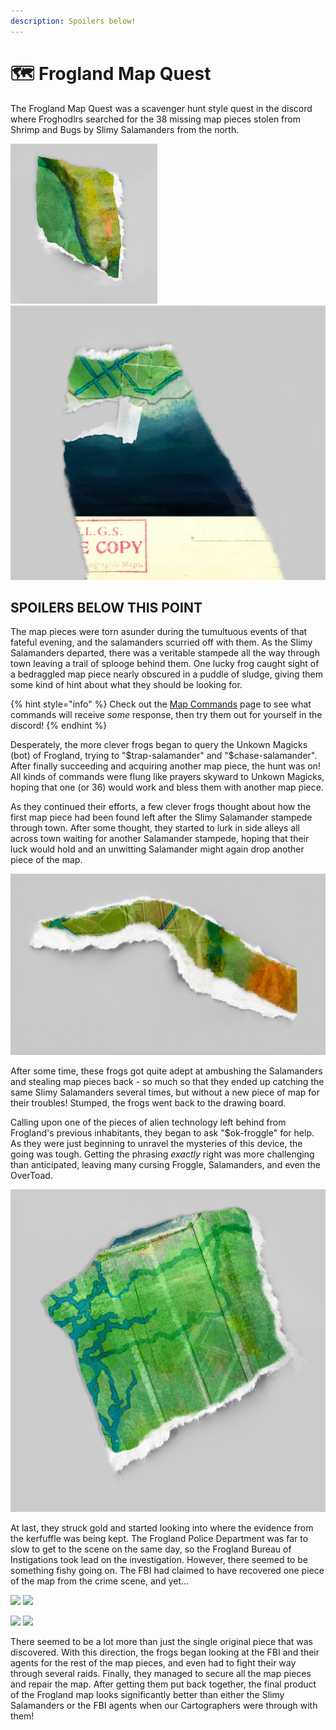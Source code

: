 ```yaml
---
description: Spoilers below!
---
```


# 🗺 Frogland Map Quest

The Frogland Map Quest was a scavenger hunt style quest in the discord where Froghodlrs searched for the 38 missing map pieces stolen from Shrimp and Bugs by Slimy Salamanders from the north.

![Two of the missing map pieces...](<../../.gitbook/assets/map piece 30 - $SEDUCE-FBI-AGENT.png>) ![...torn apart and needing repaired.](<../../.gitbook/assets/map piece 4 - POSTED $BRIBE-SALAMANDER (1).png>)

## SPOILERS BELOW THIS POINT

The map pieces were torn asunder during the tumultuous events of that fateful evening, and the salamanders scurried off with them. As the Slimy Salamanders departed, there was a veritable stampede all the way through town leaving a trail of splooge behind them. One lucky frog caught sight of a bedraggled map piece nearly obscured in a puddle of sludge, giving them some kind of hint about what they should be looking for.

{% hint style="info" %}
Check out the [Map Commands](../../gameplay/bot-commands/quest-specific-commands/map-quest-commands/) page to see what commands will receive _some_ response, then try them out for yourself in the discord!
{% endhint %}

Desperately, the more clever frogs began to query the Unkown Magicks (bot) of Frogland, trying to "$trap-salamander" and "$chase-salamander". After finally succeeding and acquiring another map piece, the hunt was on! All kinds of commands were flung like prayers skyward to Unkown Magicks, hoping that one (or 36) would work and bless them with another map piece.

As they continued their efforts, a few clever frogs thought about how the first map piece had been found left after the Slimy Salamander stampede through town. After some thought, they started to lurk in side alleys all across town waiting for another Salamander stampede, hoping that their luck would hold and an unwitting Salamander might again drop another piece of the map.

![Yet another map piece.](<../../.gitbook/assets/map piece 18 - POSTED $SEDUCE SALAMANDER (2).png>)

After some time, these frogs got quite adept at ambushing the Salamanders and stealing map pieces back - so much so that they ended up catching the same Slimy Salamanders several times, but without a new piece of map for their troubles! Stumped, the frogs went back to the drawing board.

Calling upon one of the pieces of alien technology left behind from Frogland's previous inhabitants, they began to ask "$ok-froggle" for help. As they were just beginning to unravel the mysteries of this device, the going was tough. Getting the phrasing _exactly_ right was more challenging than anticipated, leaving many cursing Froggle, Salamanders, and even the OverToad.

![Another piece of the Frogland map.](<../../.gitbook/assets/map piece 2 - POSTED IN SALLY SPAM STASH HOUSE (1).png>)

At last, they struck gold and started looking into where the evidence from the kerfuffle was being kept. The Frogland Police Department was far to slow to get to the scene on the same day, so the Frogland Bureau of Instigations took lead on the investigation. However, there seemed to be something fishy going on. The FBI had claimed to have recovered one piece of the map from the crime scene, and yet...

![](<../../.gitbook/assets/map piece 23 - POSTED $STEAL-FBI-EVIDENCE (2).png>) ![](<../../.gitbook/assets/map piece 31 - POSTED $BRIBE-FBI-AGENT (1).png>)

![](<../../.gitbook/assets/extortion - $POSTED $HACK-FBI-SECURITY (1).png>) ![](<../../.gitbook/assets/map piece film - POSTED $INTERCEPT-FBI-EVIDENCE (2).png>)

There seemed to be a lot more than just the single original piece that was discovered. With this direction, the frogs began looking at the FBI and their agents for the rest of the map pieces, and even had to fight their way through several raids. Finally, they managed to secure all the map pieces and repair the map. After getting them put back together, the final product of the Frogland map looks significantly better than either the Slimy Salamanders or the FBI agents when our Cartographers were through with them!
